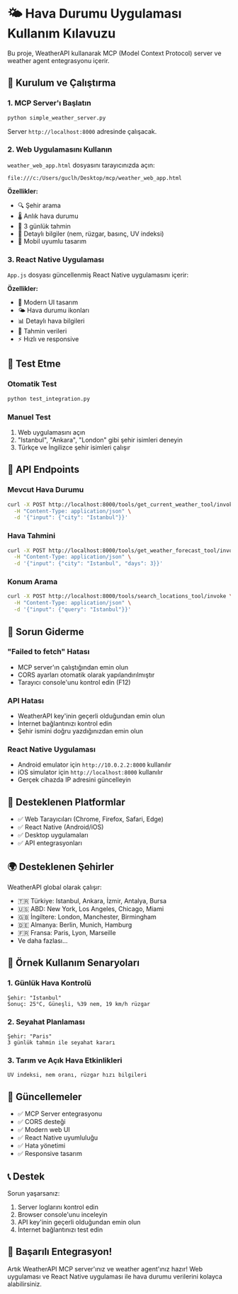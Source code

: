 # 🌤️ Hava Durumu Uygulaması Kullanım Kılavuzu

Bu proje, WeatherAPI kullanarak MCP (Model Context Protocol) server ve weather agent entegrasyonu içerir.

## 🚀 Kurulum ve Çalıştırma

### 1. MCP Server'ı Başlatın

```bash
python simple_weather_server.py
```

Server `http://localhost:8000` adresinde çalışacak.

### 2. Web Uygulamasını Kullanın

`weather_web_app.html` dosyasını tarayıcınızda açın:

```
file:///c:/Users/guclh/Desktop/mcp/weather_web_app.html
```

**Özellikler:**
- 🔍 Şehir arama
- 🌡️ Anlık hava durumu
- 📅 3 günlük tahmin
- 💨 Detaylı bilgiler (nem, rüzgar, basınç, UV indeksi)
- 📱 Mobil uyumlu tasarım

### 3. React Native Uygulaması

`App.js` dosyası güncellenmiş React Native uygulamasını içerir:

**Özellikler:**
- 🎨 Modern UI tasarım
- 🌤️ Hava durumu ikonları
- 📊 Detaylı hava bilgileri
- 📅 Tahmin verileri
- ⚡ Hızlı ve responsive

## 🧪 Test Etme

### Otomatik Test
```bash
python test_integration.py
```

### Manuel Test
1. Web uygulamasını açın
2. "Istanbul", "Ankara", "London" gibi şehir isimleri deneyin
3. Türkçe ve İngilizce şehir isimleri çalışır

## 📡 API Endpoints

### Mevcut Hava Durumu
```bash
curl -X POST http://localhost:8000/tools/get_current_weather_tool/invoke \
  -H "Content-Type: application/json" \
  -d '{"input": {"city": "Istanbul"}}'
```

### Hava Tahmini
```bash
curl -X POST http://localhost:8000/tools/get_weather_forecast_tool/invoke \
  -H "Content-Type: application/json" \
  -d '{"input": {"city": "Istanbul", "days": 3}}'
```

### Konum Arama
```bash
curl -X POST http://localhost:8000/tools/search_locations_tool/invoke \
  -H "Content-Type: application/json" \
  -d '{"input": {"query": "Istanbul"}}'
```

## 🔧 Sorun Giderme

### "Failed to fetch" Hatası
- MCP server'ın çalıştığından emin olun
- CORS ayarları otomatik olarak yapılandırılmıştır
- Tarayıcı console'unu kontrol edin (F12)

### API Hatası
- WeatherAPI key'inin geçerli olduğundan emin olun
- İnternet bağlantınızı kontrol edin
- Şehir ismini doğru yazdığınızdan emin olun

### React Native Uygulaması
- Android emulator için `http://10.0.2.2:8000` kullanılır
- iOS simulator için `http://localhost:8000` kullanılır
- Gerçek cihazda IP adresini güncelleyin

## 📱 Desteklenen Platformlar

- ✅ Web Tarayıcıları (Chrome, Firefox, Safari, Edge)
- ✅ React Native (Android/iOS)
- ✅ Desktop uygulamaları
- ✅ API entegrasyonları

## 🌍 Desteklenen Şehirler

WeatherAPI global olarak çalışır:
- 🇹🇷 Türkiye: Istanbul, Ankara, İzmir, Antalya, Bursa
- 🇺🇸 ABD: New York, Los Angeles, Chicago, Miami
- 🇬🇧 İngiltere: London, Manchester, Birmingham
- 🇩🇪 Almanya: Berlin, Munich, Hamburg
- 🇫🇷 Fransa: Paris, Lyon, Marseille
- Ve daha fazlası...

## 🎯 Örnek Kullanım Senaryoları

### 1. Günlük Hava Kontrolü
```
Şehir: "Istanbul"
Sonuç: 25°C, Güneşli, %39 nem, 19 km/h rüzgar
```

### 2. Seyahat Planlaması
```
Şehir: "Paris"
3 günlük tahmin ile seyahat kararı
```

### 3. Tarım ve Açık Hava Etkinlikleri
```
UV indeksi, nem oranı, rüzgar hızı bilgileri
```

## 🔄 Güncellemeler

- ✅ MCP Server entegrasyonu
- ✅ CORS desteği
- ✅ Modern web UI
- ✅ React Native uyumluluğu
- ✅ Hata yönetimi
- ✅ Responsive tasarım

## 📞 Destek

Sorun yaşarsanız:
1. Server loglarını kontrol edin
2. Browser console'unu inceleyin
3. API key'inin geçerli olduğundan emin olun
4. İnternet bağlantınızı test edin

## 🎉 Başarılı Entegrasyon!

Artık WeatherAPI MCP server'ınız ve weather agent'ınız hazır! Web uygulaması ve React Native uygulaması ile hava durumu verilerini kolayca alabilirsiniz.
